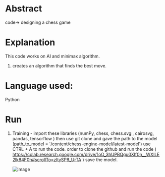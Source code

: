 # Abstract
code-> designing a chess game
# Explanation
This code works on AI and minimax algorithm.
1) creates an algorithm that finds the best move.


# Language used:

Python 

# Run
1) Training - import these libraries (numPy, chess, chess.svg , cairosvg, pandas, tensorflow )
   then use git clone and gave the path to the model (path_to_model = '/content/chess-engine-model/latest-model')
   use CTRL + A to run the code.
   order to clone the github and run the code
   ( https://colab.research.google.com/drive/1oO_3hUPBQgu0XIf0n__WXILE2lk84F0h#scrollTo=zltySP8_UrTA )
   save the model.
   
   ![image](https://user-images.githubusercontent.com/68839065/173104311-d123f75f-6da4-410c-ab02-8950c1ededc0.png)

   


   
 





